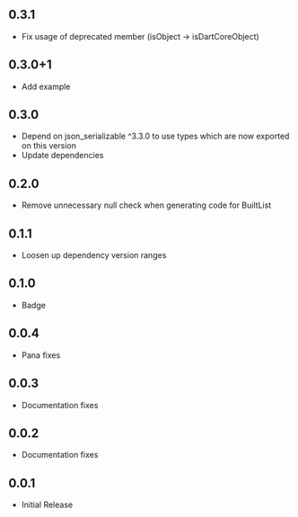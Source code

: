 ## 0.3.1

- Fix usage of deprecated member (isObject -> isDartCoreObject)

## 0.3.0+1

- Add example

## 0.3.0

- Depend on json_serializable ^3.3.0 to use types which are now exported on this version
- Update dependencies

## 0.2.0

- Remove unnecessary null check when generating code for BuiltList

## 0.1.1

- Loosen up dependency version ranges

## 0.1.0

- Badge

## 0.0.4 

- Pana fixes

## 0.0.3

- Documentation fixes


## 0.0.2

- Documentation fixes


## 0.0.1

- Initial Release
